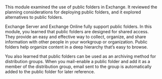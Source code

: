 This module examined the use of public folders in Exchange. It reviewed the planning considerations for deploying public folders, and it explored alternatives to public folders.

Exchange Server and Exchange Online fully support public folders. In this module, you learned that public folders are designed for shared access. They provide an easy and effective way to collect, organize, and share information with other people in your workgroup or organization. Public folders help organize content in a deep hierarchy that’s easy to browse.

You also learned that public folders can be used as an archiving method for distribution groups. When you mail-enable a public folder and add it as a member of the distribution group, email sent to the group is automatically added to the public folder for later reference.
